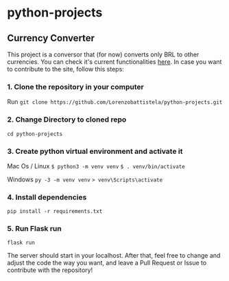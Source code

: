 # python-projects

## Currency Converter

This project is a conversor that (for now) converts only BRL to other currencies. You can check it's current functionalities [here](https://currencyconversor-convert.herokuapp.com/). In case you want to contribute to the site, follow this steps:

### 1. Clone the repository in your computer

Run `git clone https://github.com/Lorenzobattistela/python-projects.git`

### 2. Change Directory to cloned repo

`cd python-projects`

### 3. Create python virtual environment and activate it

Mac Os / Linux
`$ python3 -m venv venv`
`$ . venv/bin/activate`

Windows
`py -3 -m venv venv`
`> venv\Scripts\activate`

### 4. Install dependencies

`pip install -r requirements.txt`

### 5. Run Flask run

`flask run`

The server should start in your localhost. After that, feel free to change and adjust the code the way you want, and leave a Pull Request or Issue to contribute with the repository!
